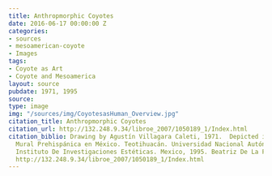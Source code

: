 ```yaml
---
title: Anthropmorphic Coyotes
date: 2016-06-17 00:00:00 Z
categories:
- sources
- mesoamerican-coyote
- Images
tags:
- Coyote as Art
- Coyote and Mesoamerica
layout: source
pubdate: 1971, 1995
source: 
type: image
img: "/sources/img/CoyotesasHuman_Overview.jpg"
citation_title: Anthropmorphic Coyotes
citation_url: http://132.248.9.34/libroe_2007/1050189_1/Index.html
citation_biblio: Drawing by Agustín Villagara Caleti, 1971.  Depicted in La Pintura
  Mural Prehispánica en México. Teotihuacán. Universidad Nacional Autónoma de México
  Instituto De Investigaciones Estéticas. Mexico, 1995. Beatriz De La Fuente, editor.
  http://132.248.9.34/libroe_2007/1050189_1/Index.html
---
```


